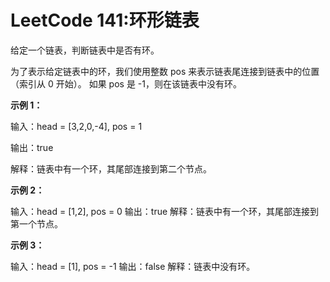 # LeetCode 141:环形链表
给定一个链表，判断链表中是否有环。

为了表示给定链表中的环，我们使用整数 pos 来表示链表尾连接到链表中的位置（索引从 0 开始）。 如果 pos 是 -1，则在该链表中没有环。

**示例 1：**

输入：head = [3,2,0,-4], pos = 1

输出：true

解释：链表中有一个环，其尾部连接到第二个节点。

<div>
<imag src="https://assets.leetcode-cn.com/aliyun-lc-upload/uploads/2018/12/07/circularlinkedlist.png">
</div>

**示例 2：**

输入：head = [1,2], pos = 0
输出：true
解释：链表中有一个环，其尾部连接到第一个节点。


**示例 3：**

输入：head = [1], pos = -1
输出：false
解释：链表中没有环。
